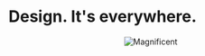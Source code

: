 # Design. It's everywhere.


<p align="center">
  <img src="http://direct-direction.com/static/img/18.jpg" title="Magnificent"/>
</p>
